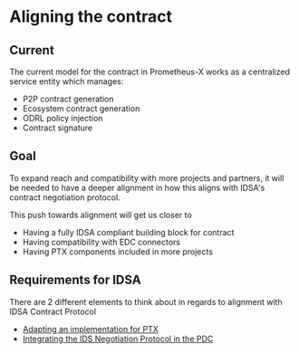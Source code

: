 # Aligning the contract

## Current

The current model for the contract in Prometheus-X works as a centralized service entity which manages:

- P2P contract generation
- Ecosystem contract generation
- ODRL policy injection
- Contract signature

## Goal

To expand reach and compatibility with more projects and partners, it will be needed to have a deeper alignment in how this aligns with IDSA's contract negotiation protocol.

This push towards alignment will get us closer to

- Having a fully IDSA compliant building block for contract
- Having compatibility with EDC connectors
- Having PTX components included in more projects

## Requirements for IDSA

There are 2 different elements to think about in regards to alignment with IDSA Contract Protocol

- [Adapting an implementation for PTX](./mediator-protocol.md)
- [Integrating the IDS Negotiation Protocol in the PDC](./contract-connector-requirements.md)
